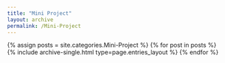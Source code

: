 ```yaml
---
title: "Mini Project"
layout: archive
permalink: /Mini-Project
---
```



{% assign posts = site.categories.Mini-Project %}
{% for post in posts %} {% include archive-single.html type=page.entries_layout %} {% endfor %}